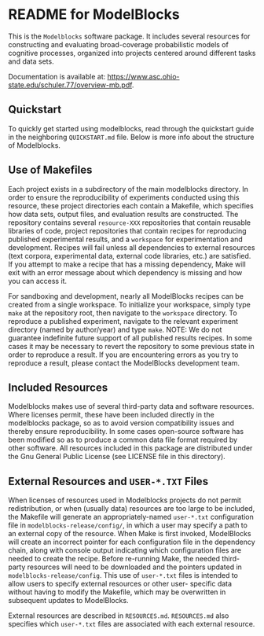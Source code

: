 README for ModelBlocks
======================

This is the `Modelblocks` software package.  It includes several
resources for constructing and evaluating broad-coverage probabilistic
models of cognitive processes, organized into projects centered around
different tasks and data sets.

Documentation is available at: https://www.asc.ohio-state.edu/schuler.77/overview-mb.pdf.

Quickstart
----------
To quickly get started using modelblocks, read through the quickstart
guide in the neighboring `QUICKSTART.md` file. Below is more info about
the structure of Modelblocks.

Use of Makefiles
----------------
Each project exists in a subdirectory of the main modelblocks
directory.  In order to ensure the reproducibility of experiments
conducted using this resource, these project directories each contain
a Makefile, which specifies how data sets, output files, and
evaluation results are constructed. The repository contains several
`resource-XXX` repositories that contain reusable libraries of code,
project repositories that contain recipes for reproducing published
experimental results, and a `workspace` for experimentation and
development. Recipes will fail unless all dependencies to external
resources (text corpora, experimental data, external code libraries, etc.)
are satisfied. If you attempt to make a recipe that has a missing
dependency, Make will exit with an error message about which dependency
is missing and how you can access it.

For sandboxing and development, nearly all
ModelBlocks recipes can be created from a single workspace. To initialize
your workspace, simply type `make` at the repository root, then
navigate to the `workspace` directory. To reproduce a published experiment,
navigate to the relevant experiment directory (named by author/year)
and type `make`. NOTE: We do not guarantee indefinite future support of all
published results recipes. In some cases it may be necessary to revert
the repository to some previous state in order to reproduce a result. If
you are encountering errors as you try to reproduce a result, please contact
the ModelBlocks development team.

Included Resources
------------------
Modelblocks makes use of several third-party data and software
resources.  Where licenses permit, these have been included directly
in the modelblocks package, so as to avoid version compatibility
issues and thereby ensure reproducibility.  In some cases open-source
software has been modified so as to produce a common data file format
required by other software.  All resources included in this package
are distributed under the Gnu General Public License (see LICENSE file
in this directory).

External Resources and `USER-*.TXT` Files
-----------------------------------------
When licenses of resources used in Modelblocks projects do not permit
redistribution, or when (usually data) resources are too large to be
included, the Makefile will generate an appropriately-named
`user-*.txt` configuration file in `modelblocks-release/config/`,
in which a user may specify a path to an external copy of the resource.
When Make is first invoked, ModelBlocks will create an incorrect
pointer for each configuration file in the dependency chain, along with
console output indicating which configuration files are needed to create 
the recipe. Before re-running Make, the needed third-party resources 
will need to be downloaded and the pointers updated in 
`modelblocks-release/config`. This use of `user-*.txt` files is 
intended to allow users to specify external resources or other user-
specific data without having to modify the Makefile, which may be 
overwritten in subsequent updates to ModelBlocks. 

External resources are described in `RESOURCES.md`. `RESOURCES.md` also
specifies which `user-*.txt` files are associated with each external resource.
